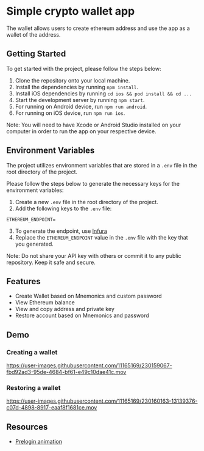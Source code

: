 # Simple crypto wallet app

The wallet allows users to create ethereum address and use the app as a wallet of the address.

## Getting Started

To get started with the project, please follow the steps below:

1. Clone the repository onto your local machine.
2. Install the dependencies by running `npm install`.
3. Install iOS dependencies by running `cd ios && pod install && cd ...`
4. Start the development server by running `npm start`.
5. For running on Android device, run `npm run android`.
6. For running on iOS device, run `npm run ios`.

Note: You will need to have Xcode or Android Studio installed on your computer in order to run the app on your respective device.

## Environment Variables

The project utilizes environment variables that are stored in a `.env` file in the root directory of the project.

Please follow the steps below to generate the necessary keys for the environment variables:

1. Create a new `.env` file in the root directory of the project.
2. Add the following keys to the `.env` file:

```
ETHEREUM_ENDPOINT=
```

3. To generate the endpoint, use [Infura](https://docs.infura.io/infura/getting-started)
4. Replace the `ETHEREUM_ENDPOINT` value in the `.env` file with the key that you generated.

Note: Do not share your API key with others or commit it to any public repository. Keep it safe and secure.

## Features

- Create Wallet based on Mnemonics and custom password
- View Ethereum balance
- View and copy address and private key
- Restore account based on Mnemonics and password

## Demo

### Creating a wallet

https://user-images.githubusercontent.com/11165169/230159067-fbd92ad3-95de-4684-bf61-e49c10dae41c.mov

### Restoring a wallet

https://user-images.githubusercontent.com/11165169/230160163-13139376-c07d-4898-8917-eaaf8f1681ce.mov

## Resources

- [Prelogin animation](https://lottiefiles.com/141560-loader-v25)

